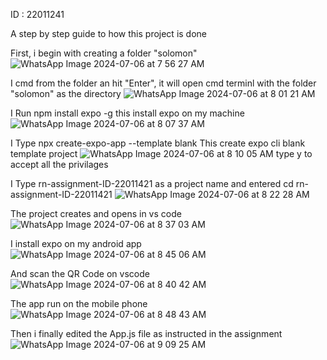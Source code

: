 ID : 22011241

A step by step guide to how this project is done

First, i begin with creating a folder "solomon"
![WhatsApp Image 2024-07-06 at 7 56 27 AM](https://github.com/SNuetey/rn-assignment2-22011241/assets/173564216/3f03d76a-1f5d-46d0-957f-168402b26c6d)

I cmd from the folder an hit "Enter", it will open cmd terminl with the folder "solomon" as the directory
![WhatsApp Image 2024-07-06 at 8 01 21 AM](https://github.com/SNuetey/rn-assignment2-22011241/assets/173564216/7f0ad123-6161-4ff4-b638-7bde0df25da1)

I Run npm install expo -g
this install expo on my machine
![WhatsApp Image 2024-07-06 at 8 07 37 AM](https://github.com/SNuetey/rn-assignment2-22011241/assets/173564216/c4efaf08-687f-42cc-8933-61a766ebe949)

I Type npx create-expo-app --template blank This create expo cli blank template project
![WhatsApp Image 2024-07-06 at 8 10 05 AM](https://github.com/SNuetey/rn-assignment2-22011241/assets/173564216/a6cbc88b-aedd-4ed7-a59b-f841243e0d29)
type y to accept all the privilages

I Type  rn-assignment-ID-22011421 as a project name and entered cd rn-assignment-ID-22011421
![WhatsApp Image 2024-07-06 at 8 22 28 AM](https://github.com/SNuetey/rn-assignment2-22011241/assets/173564216/b9bba6b2-e6b4-4c0f-96e4-3abf7dfd0196)

The project creates and opens in vs code
![WhatsApp Image 2024-07-06 at 8 37 03 AM](https://github.com/SNuetey/rn-assignment2-22011241/assets/173564216/94e58932-9f54-473c-9839-35e5345ddae7)

I install expo on my android app 
![WhatsApp Image 2024-07-06 at 8 45 06 AM](https://github.com/SNuetey/rn-assignment2-22011241/assets/173564216/2f2477db-30c7-4b6a-b20e-f795c6449112)

And scan the QR Code on vscode
![WhatsApp Image 2024-07-06 at 8 40 42 AM](https://github.com/SNuetey/rn-assignment2-22011241/assets/173564216/70625a43-6585-471c-930a-508b2bc93e1b)


The app run on the mobile phone
![WhatsApp Image 2024-07-06 at 8 48 43 AM](https://github.com/SNuetey/rn-assignment2-22011241/assets/173564216/5db5f3f9-7f30-4294-818f-89ed311ed300)

Then i finally edited the App.js file as instructed in the assignment
![WhatsApp Image 2024-07-06 at 9 09 25 AM](https://github.com/SNuetey/rn-assignment2-22011241/assets/173564216/f1ec9dfd-2025-4070-9e04-4a9e678922c3)
